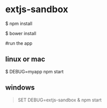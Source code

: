 # extjs-sandbox

$ npm install

$ bower install

#run the app

## linux or mac
$ DEBUG=myapp npm start

## windows 
> SET DEBUG=extjs-sandbox & npm start

